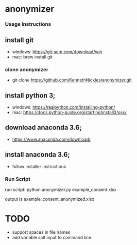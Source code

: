 # anonymizer

### Usage Instructions
## install git
 - windows: https://git-scm.com/download/win
 - mac: brew install git
### clone anonymizer
 - git clone https://github.com/KennethNickles/anonymizer.git
## install python 3; 
 - windows: https://realpython.com/installing-python/ 
 - mac: https://docs.python-guide.org/starting/install3/osx/
## download anaconda 3.6; 
 - https://www.anaconda.com/download/
## install anaconda 3.6; 
 - follow installer instructions

### Run Script
run script: python anonymizer.py example_consent.xlsx

output is example_consent_anonymized.xlsx

# TODO
- support spaces in file names
- add variable salt input to command line
